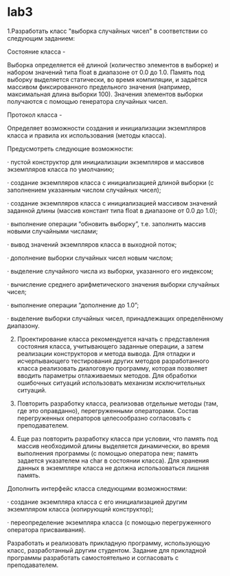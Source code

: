 # lab3
1.Разработать класс "выборка случайных чисел" в соответствии со следующим заданием:

Состояние класса -

Выборка определяется её длиной (количество элементов в выборке) и набором значений типа float в диапазоне от 0.0 до 1.0. Память под выборку выделяется статически, во время компиляции, и задаётся массивом фиксированного предельного значения (например, максимальная длина выборки 100). Значения элементов выборки получаются с помощью генератора случайных чисел.

Протокол класса -

Определяет возможности создания и инициализации экземпляров класса и правила их использования (методы класса).

Предусмотреть следующие возможности:

·          пустой конструктор для инициализации экземпляров и массивов экземпляров класса по умолчанию;

·          создание экземпляров класса с инициализацией длиной выборки (с заполнением указанным числом случайных чисел);

·          создание экземпляров класса с инициализацией массивом значений заданной длины (массив констант типа float в диапазоне от 0.0 до 1.0);

·          выполнение операции “обновить выборку”, т.е. заполнить массив новыми случайными числами;

·          вывод значений экземпляров класса в выходной поток;

·          дополнение выборки случайных чисел новым числом;

·          выделение случайного числа из выборки, указанного его индексом;

·          вычисление среднего арифметического значения выборки случайных чисел;

·          выполнение операции “дополнение до 1.0”;

·          выделение выборки случайных чисел, принадлежащих определённому диапазону.

2. Проектирование класса рекомендуется начать с представления состояния класса, учитывающего заданные операции, а затем реализации конструкторов и метода вывода. Для отладки и исчерпывающего тестирования других методов разработанного класса реализовать диалоговую программу, которая позволяет вводить параметры отлаживаемых методов. Для обработки ошибочных ситуаций использовать механизм исключительных ситуаций.

3. Повторить разработку класса, реализовав отдельные методы (там, где это оправданно), перегруженными операторами. Состав перегруженных операторов целесообразно согласовать с преподавателем.

4. Еще раз повторить разработку класса при условии, что память под массив необходимой длины выделяется динамически, во время выполнения программы (с помощью оператора new; память задается указателем на char в состоянии класса). Для хранения данных в экземпляре класса не должна использоваться лишняя память.

Дополнить интерфейс класса следующими возможностями:

·          создание экземпляра класса с его инициализацией другим экземпляром класса (копирующий конструктор);

·          переопределение экземпляра класса (с помощью перегруженного оператора присваивания).

Разработать и реализовать прикладную программу, использующую класс, разработанный другим студентом. Задание для прикладной программы разработать самостоятельно и согласовать с преподавателем.
